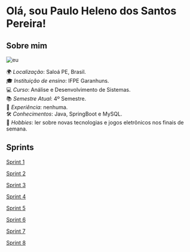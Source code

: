 # Olá, sou Paulo Heleno dos Santos Pereira!


## Sobre mim 

![eu](https://github.com/user-attachments/assets/a3316447-4ff5-4f19-a5ed-04cff8c44807)

🌍 *Localização*: Saloá PE, Brasil.  
🎓 *Instituição de ensino*: IFPE Garanhuns.  
💻 *Curso*: Análise e Desenvolvimento de Sistemas.  
📚 *Semestre Atual*: 4º Semestre.  
💼 *Experiência*: nenhuma.         
🛠 *Conhecimentos*: Java, SpringBoot e MySQL.    
🎨 *Hobbies*: ler sobre novas tecnologias e jogos eletrônicos nos finais de semana.


## Sprints

[Sprint 1](sprint_1/)

[Sprint 2](sprint_2/)

[Sprint 3](sprint_3/)

[Sprint 4](sprint_4/)

[Sprint 5](sprint_5/)

[Sprint 6](sprint_6/)

[Sprint 7](sprint_7/)

[Sprint 8](sprint_8/)